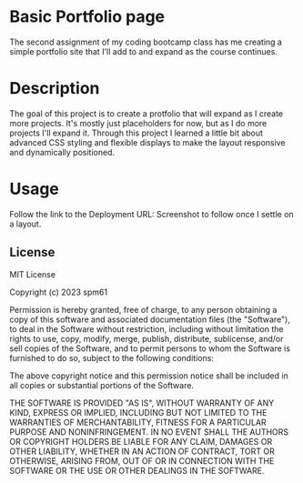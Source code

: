 # Basic Portfolio page
The second assignment of my coding bootcamp class has me creating a simple portfolio site that I'll add to and expand as the course continues.  

# Description
The goal of this project is to create a protfolio that will expand as I create more projects.  It's mostly just placeholders for now, but as I do more projects I'll expand it.  Through this project I learned a little bit about advanced CSS styling and flexible displays to make the layout responsive and dynamically positioned.  

# Usage
Follow the link to the Deployment URL:
Screenshot to follow once I settle on a layout.

## License

MIT License

Copyright (c) 2023 spm61

Permission is hereby granted, free of charge, to any person obtaining a copy
of this software and associated documentation files (the "Software"), to deal
in the Software without restriction, including without limitation the rights
to use, copy, modify, merge, publish, distribute, sublicense, and/or sell
copies of the Software, and to permit persons to whom the Software is
furnished to do so, subject to the following conditions:

The above copyright notice and this permission notice shall be included in all
copies or substantial portions of the Software.

THE SOFTWARE IS PROVIDED "AS IS", WITHOUT WARRANTY OF ANY KIND, EXPRESS OR
IMPLIED, INCLUDING BUT NOT LIMITED TO THE WARRANTIES OF MERCHANTABILITY,
FITNESS FOR A PARTICULAR PURPOSE AND NONINFRINGEMENT. IN NO EVENT SHALL THE
AUTHORS OR COPYRIGHT HOLDERS BE LIABLE FOR ANY CLAIM, DAMAGES OR OTHER
LIABILITY, WHETHER IN AN ACTION OF CONTRACT, TORT OR OTHERWISE, ARISING FROM,
OUT OF OR IN CONNECTION WITH THE SOFTWARE OR THE USE OR OTHER DEALINGS IN THE
SOFTWARE.

